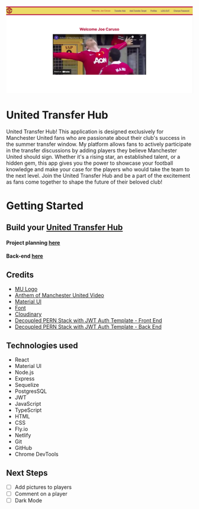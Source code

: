 ![United Transfer Hub]( public/united-transfer-hub.png "united-screenshot")

# United Transfer Hub
United Transfer Hub! This application is designed exclusively for Manchester United fans who are passionate about their club's success in the summer transfer window. My platform allows fans to actively participate in the transfer discussions by adding players they believe Manchester United should sign. Whether it's a rising star, an established talent, or a hidden gem, this app gives you the power to showcase your football knowledge and make your case for the players who would take the team to the next level. Join the United Transfer Hub and be a part of the excitement as fans come together to shape the future of their beloved club!

# Getting Started

## Build your [United Transfer Hub](https://united-transfer-hub.netlify.app/ "United Transfer Hub Link")

#### Project planning [here](https://trello.com/b/ViPpw9HD/united-transfer-hub "Trello Board")

#### Back-end [here](https://github.com/carusoj7/united-transfer-hub-back-end)

## Credits 
* [MU Logo](https://logos-download.com/5479-manchester-united-logo-download.html)
* [Anthem of Manchester United Video](https://www.youtube.com/watch?v=nEsJjN98QbY)
* [Material UI](https://mui.com/)
* [Font](https://fonts.google.com/specimen/Lato?query=Lato)
* [Cloudinary](https://cloudinary.com/)
* [Decoupled PERN Stack with JWT Auth Template - Front End](https://github.com/SEI-Remote/decoupled-mern-jwt-auth-template-front-end)
* [Decoupled PERN Stack with JWT Auth Template - Back End](https://github.com/SEI-Remote/decoupled-mern-jwt-auth-template-back-end)


## Technologies used 
* React
* Material UI
* Node.js
* Express
* Sequelize
* PostgresSQL
* JWT
* JavaScript
* TypeScript
* HTML
* CSS
* Fly.io
* Netlify
* Git
* GitHub
* Chrome DevTools

## Next Steps 
- [ ] Add pictures to players
- [ ] Comment on a player
- [ ] Dark Mode